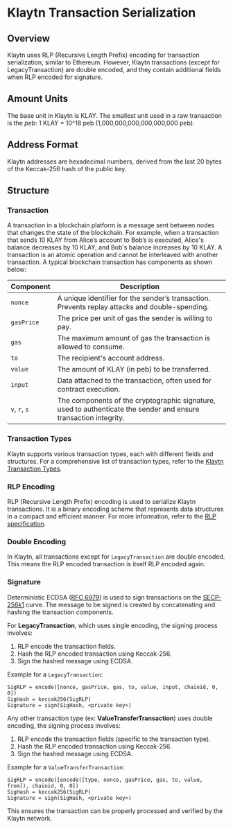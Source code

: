 # Klaytn Transaction Serialization

## Overview

Klaytn uses RLP (Recursive Length Prefix) encoding for transaction serialization, similar to Ethereum. However, Klaytn transactions (except for LegacyTransaction) are double encoded, and they contain additional fields when RLP encoded for signature.

## Amount Units

The base unit in Klaytn is KLAY. The smallest unit used in a raw transaction is the *peb*: 
1 KLAY = 10^18 peb (1,000,000,000,000,000,000 peb).

## Address Format

Klaytn addresses are hexadecimal numbers, derived from the last 20 bytes of the Keccak-256 hash of the public key.

## Structure

### Transaction

A transaction in a blockchain platform is a message sent between nodes that changes the state of the blockchain. For example, when a transaction that sends 10 KLAY from Alice’s account to Bob’s is executed, Alice's balance decreases by 10 KLAY, and Bob's balance increases by 10 KLAY. A transaction is an atomic operation and cannot be interleaved with another transaction. A typical blockchain transaction has components as shown below:

| Component | Description |
| --- | --- |
| `nonce` | A unique identifier for the sender’s transaction. Prevents replay attacks and double-spending. |
| `gasPrice` | The price per unit of gas the sender is willing to pay. |
| `gas` | The maximum amount of gas the transaction is allowed to consume. |
| `to` | The recipient's account address. |
| `value` | The amount of KLAY (in peb) to be transferred. |
| `input` | Data attached to the transaction, often used for contract execution. |
| `v`, `r`, `s` | The components of the cryptographic signature, used to authenticate the sender and ensure transaction integrity. |

### Transaction Types

Klaytn supports various transaction types, each with different fields and structures. For a comprehensive list of transaction types, refer to the [Klaytn Transaction Types](https://archive-docs.klaytn.foundation/content/klaytn/design/transactions#sendertxhash).

### RLP Encoding

RLP (Recursive Length Prefix) encoding is used to serialize Klaytn transactions. It is a binary encoding scheme that represents data structures in a compact and efficient manner. For more information, refer to the [RLP specification](https://github.com/ethereum/wiki/wiki/RLP).

### Double Encoding

In Klaytn, all transactions except for `LegacyTransaction` are double encoded. This means the RLP encoded transaction is itself RLP encoded again.

### Signature

Deterministic ECDSA ([RFC 6979](https://tools.ietf.org/html/rfc6979)) is used to sign transactions on the [SECP-256k1](https://www.secg.org/sec2-v2.pdf#subsubsection.2.4.1) curve. The message to be signed is created by concatenating and hashing the transaction components.

For **LegacyTransaction**, which uses single encoding, the signing process involves:

1. RLP encode the transaction fields.
2. Hash the RLP encoded transaction using Keccak-256.
3. Sign the hashed message using ECDSA.

Example for a `LegacyTransaction`:

```
SigRLP = encode([nonce, gasPrice, gas, to, value, input, chainid, 0, 0])
SigHash = keccak256(SigRLP)
Signature = sign(SigHash, <private key>)
```

Any other transaction type \(ex: **ValueTransferTransaction**\) uses double encoding, the signing process involves:

1. RLP encode the transaction fields (specific to the transaction type).
2. Hash the RLP encoded transaction using Keccak-256.
3. Sign the hashed message using ECDSA.

Example for a `ValueTransferTransaction`:

```
SigRLP = encode([encode([type, nonce, gasPrice, gas, to, value, from]), chainid, 0, 0])
SigHash = keccak256(SigRLP)
Signature = sign(SigHash, <private key>)
```

This ensures the transaction can be properly processed and verified by the Klaytn network.
